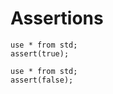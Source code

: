 # Assertions

```µCAD,assert
use * from std;
assert(true);
```

```µCAD,assert_fail#fail
use * from std;
assert(false);
```
